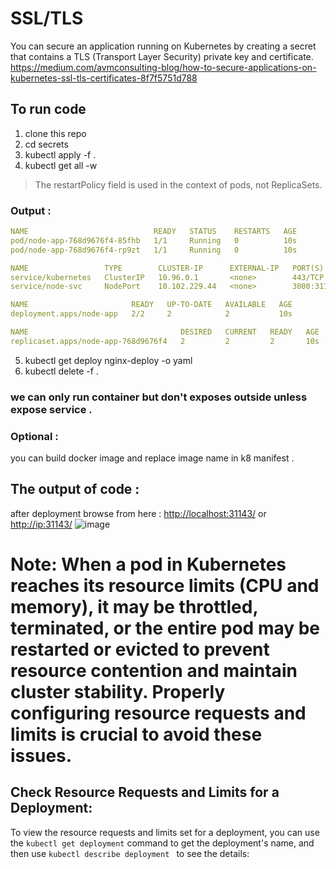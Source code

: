 # SSL/TLS

You can secure an application running on Kubernetes by creating a secret that contains a TLS (Transport Layer Security) private key and certificate.
https://medium.com/avmconsulting-blog/how-to-secure-applications-on-kubernetes-ssl-tls-certificates-8f7f5751d788


## To run code 
1. clone this repo 
2. cd secrets
3. kubectl apply -f .
4. kubectl get all -w  <br>

> The restartPolicy field is used in the context of pods, not ReplicaSets.
### Output : 
```yaml
NAME                            READY   STATUS    RESTARTS   AGE
pod/node-app-768d9676f4-85fhb   1/1     Running   0          10s
pod/node-app-768d9676f4-rp9zt   1/1     Running   0          10s

NAME                 TYPE        CLUSTER-IP      EXTERNAL-IP   PORT(S)          AGE
service/kubernetes   ClusterIP   10.96.0.1       <none>        443/TCP          34m
service/node-svc     NodePort    10.102.229.44   <none>        3000:31143/TCP   10s

NAME                       READY   UP-TO-DATE   AVAILABLE   AGE
deployment.apps/node-app   2/2     2            2           10s

NAME                                  DESIRED   CURRENT   READY   AGE
replicaset.apps/node-app-768d9676f4   2         2         2       10s

```
5. kubectl get deploy nginx-deploy -o yaml
6. kubectl delete -f .
### we can only run container but don't exposes outside unless expose service .

### Optional : 
you can build docker image and replace image name in k8 manifest .<br>
## The output of code :  
after deployment browse from here : [http://localhost:31143/](http://localhost:31143/) or [http://ip:31143/](http://ip:31143/)
![image](https://github.com/GudditiOrg/Kubernetes/assets/87116202/37b4ab58-4a82-48b0-88d9-05e17a6b6d7c)

# Note: When a pod in Kubernetes reaches its resource limits (CPU and memory), it may be throttled, terminated, or the entire pod may be restarted or evicted to prevent resource contention and maintain cluster stability. Properly configuring resource requests and limits is crucial to avoid these issues.

## Check Resource Requests and Limits for a Deployment:
To view the resource requests and limits set for a deployment, you can use the `kubectl get deployment` command to get the deployment's name, and then use `kubectl describe deployment ` to see the details:
